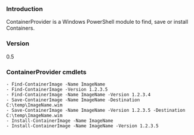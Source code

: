 ### Introduction
ContainerProvider is a Windows PowerShell module to find, save or install Containers.

### Version
0.5

### ContainerProvider cmdlets
    - Find-ContainerImage -Name ImageName
    - Find-ContainerImage -Version 1.2.3.5
    - Find-ContainerImage -Name ImageName -Version 1.2.3.4
    - Save-ContainerImage -Name ImageName -Destination C:\temp\ImageName.wim
    - Save-ContainerImage -Name ImageName -Version 1.2.3.5 -Destination C:\temp\ImageName.wim
    - Install-ContainerImage -Name ImageName
    - Install-ContainerImage -Name ImageName -Version 1.2.3.5